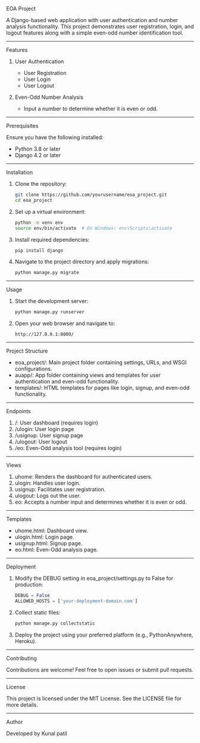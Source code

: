 
EOA Project

A Django-based web application with user authentication and number analysis functionality. This project demonstrates user registration, login, and logout features along with a simple even-odd number identification tool.

---

Features

1. User Authentication
   - User Registration
   - User Login
   - User Logout

2. Even-Odd Number Analysis
   - Input a number to determine whether it is even or odd.

---

Prerequisites

Ensure you have the following installed:
- Python 3.8 or later
- Django 4.2 or later

---

Installation

1. Clone the repository:
   ```bash
   git clone https://github.com/yourusername/eoa_project.git
   cd eoa_project
   ```

2. Set up a virtual environment:
   ```bash
   python -m venv env
   source env/bin/activate  # On Windows: env\Scripts\activate
   ```

3. Install required dependencies:
   ```bash
   pip install django
   ```

4. Navigate to the project directory and apply migrations:
   ```bash
   python manage.py migrate
   ```

---

Usage

1. Start the development server:
   ```bash
   python manage.py runserver
   ```

2. Open your web browser and navigate to:
   ```
   http://127.0.0.1:8000/
   ```

---

Project Structure

- eoa_project/: Main project folder containing settings, URLs, and WSGI configurations.
- auapp/: App folder containing views and templates for user authentication and even-odd functionality.
- templates/: HTML templates for pages like login, signup, and even-odd functionality.

---

Endpoints

1. /: User dashboard (requires login)
2. /ulogin: User login page
3. /usignup: User signup page
4. /ulogout: User logout
5. /eo: Even-Odd analysis tool (requires login)

---

Views

1. uhome: Renders the dashboard for authenticated users.
2. ulogin: Handles user login.
3. usignup: Facilitates user registration.
4. ulogout: Logs out the user.
5. eo: Accepts a number input and determines whether it is even or odd.

---

Templates

- uhome.html: Dashboard view.
- ulogin.html: Login page.
- usignup.html: Signup page.
- eo.html: Even-Odd analysis page.

---

Deployment

1. Modify the DEBUG setting in eoa_project/settings.py to False for production:
   ```python
   DEBUG = False
   ALLOWED_HOSTS = ['your-deployment-domain.com']
   ```

2. Collect static files:
   ```bash
   python manage.py collectstatic
   ```

3. Deploy the project using your preferred platform (e.g., PythonAnywhere, Heroku).

---

Contributing

Contributions are welcome! Feel free to open issues or submit pull requests.

---

License

This project is licensed under the MIT License. See the LICENSE file for more details.

---

Author

Developed by Kunal patil
